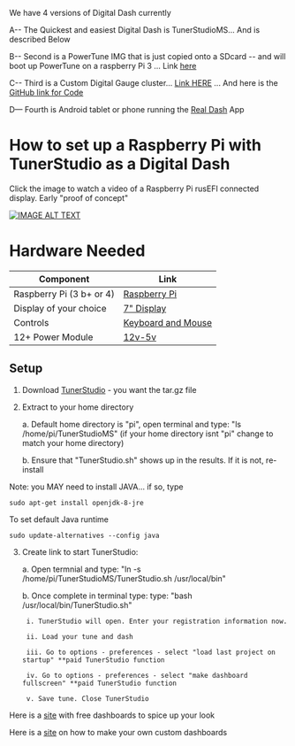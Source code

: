 We have 4 versions of Digital Dash currently

A-- The Quickest and easiest Digital Dash is TunerStudioMS... And  is described Below

B-- Second  is a PowerTune IMG that is just copied onto a SDcard -- and will boot up PowerTune on a raspberry Pi 3 ... Link [here](https://drive.google.com/file/d/1Mr9GsCZhoa8WZ2HCqsjXC0b3KFDa_3Yp/view?usp=sharing)

C-- Third is a Custom Digital Gauge cluster... [Link HERE](https://customgt6.com/2021/03/28/custom-digital-gauge-cluster/) ... And here is the [GitHub link for Code](https://github.com/joshellissh/pi-dgc)

D— Fourth is Android tablet or phone running the [Real Dash](http://realdash.net/index.php) App

# How to set up a Raspberry Pi with TunerStudio as a Digital Dash

Click the image to watch a video of a Raspberry Pi rusEFI connected display. Early "proof of concept"

[![IMAGE ALT TEXT](https://user-images.githubusercontent.com/5051341/125208727-ee206800-e259-11eb-9600-6cf742fba5a6.jpg)](https://www.youtube.com/watch?v=a0mdhANrIhw "PiDash rusEFI")

# Hardware Needed

Component|Link
-------|----------
Raspberry Pi (3 b+ or 4)|[Raspberry Pi](https://www.sparkfun.com/products/15446?src=raspberrypi)
Display of your choice|[7" Display](https://www.amazon.com/Eviciv-Portable-Monitor-Display-1024X600/dp/B07L6WT77H/ref=sr_1_5?crid=1X69430RFAY22&dchild=1&keywords=raspberry+pi+display&qid=1626032478&s=electronics&sprefix=raspberry+pi+dis%2Celectronics%2C200&sr=1-5)
Controls|[Keyboard and Mouse](https://www.amazon.com/Logitech-Wireless-Keyboard-Control-Touchpad/dp/B014EUQOGK/ref=sxin_12?asc_contentid=amzn1.osa.1213c232-4911-4c93-a5a9-080c7940f1b5.ATVPDKIKX0DER.en_US&asc_contenttype=article&ascsubtag=amzn1.osa.1213c232-4911-4c93-a5a9-080c7940f1b5.ATVPDKIKX0DER.en_US&creativeASIN=B014EUQOGK&cv_ct_cx=raspberry+pi+keyboard&cv_ct_id=amzn1.osa.1213c232-4911-4c93-a5a9-080c7940f1b5.ATVPDKIKX0DER.en_US&cv_ct_pg=search&cv_ct_we=asin&cv_ct_wn=osp-single-source-earns-comm&dchild=1&keywords=raspberry+pi+keyboard&linkCode=oas&pd_rd_i=B014EUQOGK&pd_rd_r=049c7620-3794-42f7-9f0a-6c7b318fad45&pd_rd_w=sSrfX&pd_rd_wg=V1Net&pf_rd_p=f8108e8c-9dee-4dc9-af6c-073db3c1eea1&pf_rd_r=GXV8H8RAJ5G714NZ79M9&qid=1626032549&s=electronics&sr=1-1-a3cc9a7a-2f07-46dc-8259-ac02200376a0&tag=gadgetreview-tca-20)
12+ Power Module|[12v-5v](https://www.amazon.com/Type-C-Step-Down-Converter-Output-Waterproof/dp/B086KTGRH1/ref=sr_1_1?crid=1HPUPPNJUMBA9&dchild=1&keywords=raspberry+pi+12v+power+supply&qid=1626032600&s=electronics&sprefix=raspberry+pi+12v+p%2Celectronics%2C191&sr=1-1)

## Setup

1. Download [TunerStudio](http://tunerstudio.com/index.php/downloads) - you want the tar.gz file

2. Extract to your home directory

     a. Default home directory is "pi", open terminal and type: "ls /home/pi/TunerStudioMS" (if your home directory isnt "pi" change to match your home directory)

     b. Ensure that "TunerStudio.sh" shows up in the results. If it is not, re-install

Note: you MAY need to install JAVA... if so, type

`sudo apt-get install openjdk-8-jre`

To set default Java runtime

`sudo update-alternatives --config java`

3. Create link to start TunerStudio:

     a. Open termnial and type: "ln -s /home/pi/TunerStudioMS/TunerStudio.sh /usr/local/bin"

     b. Once complete in terminal type: type: "bash /usr/local/bin/TunerStudio.sh"

        i. TunerStudio will open. Enter your registration information now. 

        ii. Load your tune and dash

        iii. Go to options - preferences - select "load last project on startup" **paid TunerStudio function

        iv. Go to options - preferences - select "make dashboard fullscreen" **paid TunerStudio function

        v. Save tune. Close TunerStudio

Here is a [site](https://tunerstudiodashboards.com) with free dashboards to spice up your look

Here is a [site](http://www.tunerstudio.com/index.php/manuals/53-using-tunerstudio-dashboard-designer) on how to make your own custom dashboards
